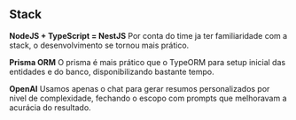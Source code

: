 ## Stack

**NodeJS + TypeScript = NestJS** 
Por conta do time ja ter familiaridade com a stack, o desenvolvimento se tornou mais prático.

**Prisma ORM**
O prisma é mais prático que o TypeORM para setup inicial das entidades e do banco, disponibilizando bastante tempo.

**OpenAI**
Usamos apenas o chat para gerar resumos personalizados por nivel de complexidade, fechando o escopo com prompts que melhoravam a acurácia do resultado.